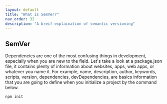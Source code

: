```yaml
---
layout: default
title: "What is SemVer?"
nav_order: 32
description: "A breif explaination of semantic versioning"
---
```


## SemVer

Dependencies are one of the most confusing things in development, especially when you are new to the field. Let's take a look at a package.json file, it contains plenty of information about websites, apps, web apps, or whatever you name it. For example, name, description, author, keywords, scripts, version, dependencies, devDependencies, are basics information that you are going to define when you initialize a project by the command below.

```javascript
npm init
```
